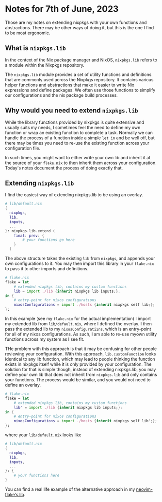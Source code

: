 # Notes for 7th of June, 2023

Those are my notes on extending nixpkgs with your own functions and abstractions. There may be other ways of doing it, but this is the one I find to be most ergonomic.

## What is `nixpkgs.lib`

In the context of the Nix package manager and NixOS, `nixpkgs.lib` refers to a module within the Nixpkgs repository.

The `nixpkgs.lib` module provides a set of utility functions and definitions that are commonly used across the Nixpkgs repository. It contains various helper functions and abstractions that make it easier to write Nix expressions and define packages. We often use those functions to simplify our configurations and the nix package build processes.

## Why would you need to extend `nixpkgs.lib`

While the library functions provided by nixpkgs is quite extensive and usually suits my needs, I sometimes feel the need to define my own function or wrap an existing function to complete a task. Normally we can handle the process of a function inside a simple `let in` and be well off, but there may be times you need to re-use the existing function across your configuration file.

In such times, you might want to either write your own lib and inherit it at the source of your `flake.nix` to then inherit them across your configuration. Today's notes document the process of doing exactly that.

## Extending `nixpkgs.lib`

I find the easiest way of extending nixpkgs.lib to be using an overlay.

```nix
# lib/default.nix
{
  nixpkgs,
  lib,
  inputs,
  ...
}: nixpkgs.lib.extend (
    final: prev: {
        # your functions go here
    }
  )
```

The above structure takes the existing `lib` from `nixpkgs`, and appends your own configurations to it.
You may then import this library in your `flake.nix` to pass it to other imports and definitions.

```nix
# flake.nix
flake = let
    # extended nixpkgs lib, contains my custom functions
    lib = import ./lib {inherit nixpkgs lib inputs;};
in {
    # entry-point for nixos configurations
    nixosConfigurations = import ./hosts {inherit nixpkgs self lib;};
};
```

In this example (see my `flake.nix` for the actual implementation) I import my extended lib from `lib/default.nix`, where I defined the overlay. I then pass the extended lib to my `nixosConfiguratiıns`, which is an entry-point for all of my nixos configurations. As such, I am able to re-use myown utility functions across my system as I see fit.

THe problem with this approach is that it may be confusing for other people reviewing your configuration. With this approach, `lib.customFunction` looks identical to any lib function, which may lead to people thinking the function exists in nixpkgs itself while it is only provided by your configuration. The solution for that is simple though, instead of extending nixpkgs.lib, you may define your own lib that does not inherit from `nixpkgs.lib` and only contains your functions. The process would be similar, and you would not need to define an overlay.

```nix
# flake.nix
flake = let
    # extended nixpkgs lib, contains my custom functions
    lib' = import ./lib {inherit nixpkgs lib inputs;};
in {
    # entry-point for nixos configurations
    nixosConfigurations = import ./hosts {inherit nixpkgs self lib';};
};
```

where your `lib/default.nix` looks like

```nix
# lib/default.nix
{
  nixpkgs,
  lib,
  inputs,
  ...
}: {
    # your functions here
}
```

You can find a real life example of the alternative approach in my [neovim-flake's lib](https://github.com/NotAShelf/neovim-flake/blob/main/lib/stdlib-extended.nix).
